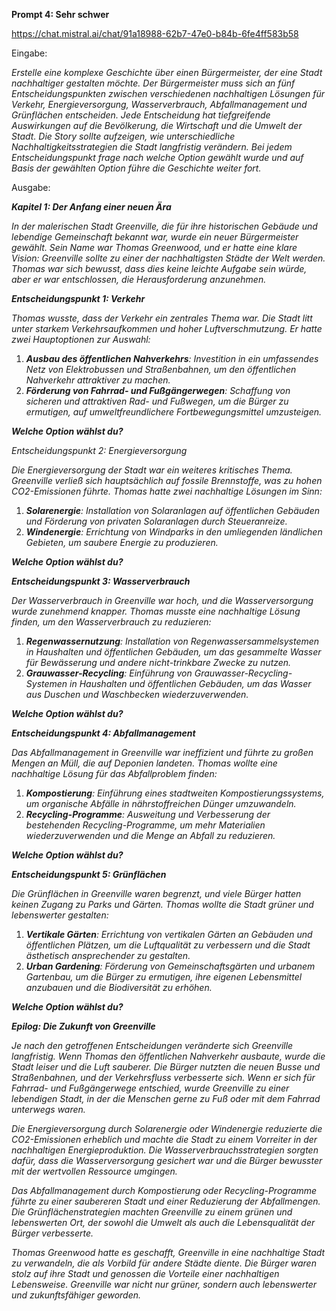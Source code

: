 **Prompt 4: Sehr schwer**

https://chat.mistral.ai/chat/91a18988-62b7-47e0-b84b-6fe4ff583b58

Eingabe:

*Erstelle eine komplexe Geschichte über einen Bürgermeister, der eine Stadt nachhaltiger gestalten möchte. Der Bürgermeister muss sich an fünf Entscheidungspunkten zwischen verschiedenen nachhaltigen Lösungen für Verkehr, Energieversorgung, Wasserverbrauch, Abfallmanagement und Grünflächen entscheiden. Jede Entscheidung hat tiefgreifende Auswirkungen auf die Bevölkerung, die Wirtschaft und die Umwelt der Stadt. Die Story sollte aufzeigen, wie unterschiedliche Nachhaltigkeitsstrategien die Stadt langfristig verändern. Bei jedem Entscheidungspunkt frage nach welche Option gewählt wurde und auf Basis der gewählten Option führe die Geschichte weiter fort.*

Ausgabe:

***Kapitel 1: Der Anfang einer neuen Ära***

*In der malerischen Stadt Greenville, die für ihre historischen Gebäude und lebendige Gemeinschaft bekannt war, wurde ein neuer Bürgermeister gewählt. Sein Name war Thomas Greenwood, und er hatte eine klare Vision: Greenville sollte zu einer der nachhaltigsten Städte der Welt werden. Thomas war sich bewusst, dass dies keine leichte Aufgabe sein würde, aber er war entschlossen, die Herausforderung anzunehmen.*

***Entscheidungspunkt 1: Verkehr***

*Thomas wusste, dass der Verkehr ein zentrales Thema war. Die Stadt litt unter starkem Verkehrsaufkommen und hoher Luftverschmutzung. Er hatte zwei Hauptoptionen zur Auswahl:*

1. ***Ausbau des öffentlichen Nahverkehrs**: Investition in ein umfassendes Netz von Elektrobussen und Straßenbahnen, um den öffentlichen Nahverkehr attraktiver zu machen.*
2. ***Förderung von Fahrrad- und Fußgängerwegen**: Schaffung von sicheren und attraktiven Rad- und Fußwegen, um die Bürger zu ermutigen, auf umweltfreundlichere Fortbewegungsmittel umzusteigen.*

***Welche Option wählst du?***

*Entscheidungspunkt 2: Energieversorgung*

*Die Energieversorgung der Stadt war ein weiteres kritisches Thema. Greenville verließ sich hauptsächlich auf fossile Brennstoffe, was zu hohen CO2-Emissionen führte. Thomas hatte zwei nachhaltige Lösungen im Sinn:*

1. ***Solarenergie**: Installation von Solaranlagen auf öffentlichen Gebäuden und Förderung von privaten Solaranlagen durch Steueranreize.*
2. ***Windenergie**: Errichtung von Windparks in den umliegenden ländlichen Gebieten, um saubere Energie zu produzieren.*

***Welche Option wählst du?***

***Entscheidungspunkt 3: Wasserverbrauch***

*Der Wasserverbrauch in Greenville war hoch, und die Wasserversorgung wurde zunehmend knapper. Thomas musste eine nachhaltige Lösung finden, um den Wasserverbrauch zu reduzieren:*

1. ***Regenwassernutzung**: Installation von Regenwassersammelsystemen in Haushalten und öffentlichen Gebäuden, um das gesammelte Wasser für Bewässerung und andere nicht-trinkbare Zwecke zu nutzen.*
2. ***Grauwasser-Recycling**: Einführung von Grauwasser-Recycling-Systemen in Haushalten und öffentlichen Gebäuden, um das Wasser aus Duschen und Waschbecken wiederzuverwenden.*

***Welche Option wählst du?***

***Entscheidungspunkt 4: Abfallmanagement***

*Das Abfallmanagement in Greenville war ineffizient und führte zu großen Mengen an Müll, die auf Deponien landeten. Thomas wollte eine nachhaltige Lösung für das Abfallproblem finden:*

1. ***Kompostierung**: Einführung eines stadtweiten Kompostierungssystems, um organische Abfälle in nährstoffreichen Dünger umzuwandeln.*
2. ***Recycling-Programme**: Ausweitung und Verbesserung der bestehenden Recycling-Programme, um mehr Materialien wiederzuverwenden und die Menge an Abfall zu reduzieren.*

***Welche Option wählst du?***

***Entscheidungspunkt 5: Grünflächen***

*Die Grünflächen in Greenville waren begrenzt, und viele Bürger hatten keinen Zugang zu Parks und Gärten. Thomas wollte die Stadt grüner und lebenswerter gestalten:*

1. ***Vertikale Gärten**: Errichtung von vertikalen Gärten an Gebäuden und öffentlichen Plätzen, um die Luftqualität zu verbessern und die Stadt ästhetisch ansprechender zu gestalten.*
2. ***Urban Gardening**: Förderung von Gemeinschaftsgärten und urbanem Gartenbau, um die Bürger zu ermutigen, ihre eigenen Lebensmittel anzubauen und die Biodiversität zu erhöhen.*

***Welche Option wählst du?***

***Epilog: Die Zukunft von Greenville***

*Je nach den getroffenen Entscheidungen veränderte sich Greenville langfristig. Wenn Thomas den öffentlichen Nahverkehr ausbaute, wurde die Stadt leiser und die Luft sauberer. Die Bürger nutzten die neuen Busse und Straßenbahnen, und der Verkehrsfluss verbesserte sich. Wenn er sich für Fahrrad- und Fußgängerwege entschied, wurde Greenville zu einer lebendigen Stadt, in der die Menschen gerne zu Fuß oder mit dem Fahrrad unterwegs waren.*

*Die Energieversorgung durch Solarenergie oder Windenergie reduzierte die CO2-Emissionen erheblich und machte die Stadt zu einem Vorreiter in der nachhaltigen Energieproduktion. Die Wasserverbrauchsstrategien sorgten dafür, dass die Wasserversorgung gesichert war und die Bürger bewusster mit der wertvollen Ressource umgingen.*

*Das Abfallmanagement durch Kompostierung oder Recycling-Programme führte zu einer saubereren Stadt und einer Reduzierung der Abfallmengen. Die Grünflächenstrategien machten Greenville zu einem grünen und lebenswerten Ort, der sowohl die Umwelt als auch die Lebensqualität der Bürger verbesserte.*

*Thomas Greenwood hatte es geschafft, Greenville in eine nachhaltige Stadt zu verwandeln, die als Vorbild für andere Städte diente. Die Bürger waren stolz auf ihre Stadt und genossen die Vorteile einer nachhaltigen Lebensweise. Greenville war nicht nur grüner, sondern auch lebenswerter und zukunftsfähiger geworden.*